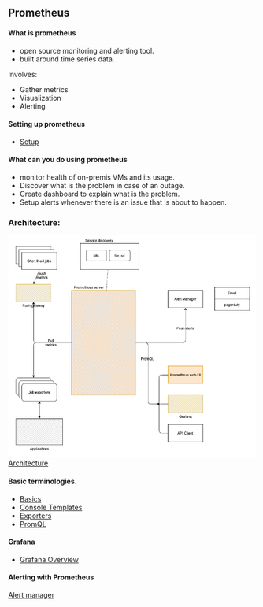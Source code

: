 ## Prometheus

#### What is prometheus

- open source monitoring and alerting tool. 
- built around time series data. 

Involves:
- Gather metrics
- Visualization
- Alerting

#### Setting up prometheus
- [Setup](setup/from-binaries/readme.md)

#### What can you do using prometheus
- monitor health of on-premis VMs and its usage. 
- Discover what is the problem in case of an outage. 
- Create  dashboard to explain what is the problem. 
- Setup alerts whenever there is an issue that is about to happen. 

### Architecture:
<img src="overview/Architecture/.readme_images/fde301fd.png"></img>
[Architecture](overview/Architecture/readme.md)


#### Basic terminologies.
- [Basics](overview/basics/readme.md)
- [Console Templates](overview/console-templates/readme.md)
- [Exporters](overview/exporter/readme.md)
- [PromQL](overview/promql/readme.md)

#### Grafana
- [Grafana Overview](overview/grafana/readme.md)

#### Alerting with Prometheus
[Alert manager](overview/alert-manager/readme.md)
